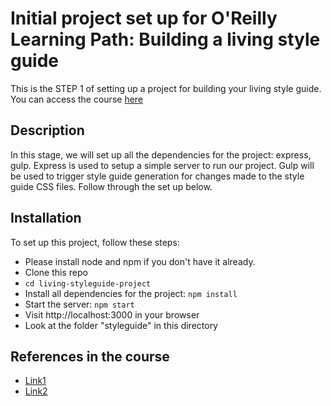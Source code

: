 # Initial project set up for O'Reilly Learning Path: Building a living style guide
This is the STEP 1 of setting up a project for building your living style guide. You can access the course [here]()

## Description
In this stage, we will set up all the dependencies for the project: express, gulp.
Express is used to setup a simple server to run our project. Gulp will be used to trigger style guide generation for changes made to the style guide CSS files. Follow through the set up below. 

## Installation
To set up this project, follow these steps:
* Please install node and npm if you don't have it already.
* Clone this repo 
* ```cd living-styleguide-project```
* Install all dependencies for the project: ```npm install```
* Start the server: ```npm start```
* Visit http://localhost:3000 in your browser
* Look at the folder "styleguide" in this directory

## References in the course
* [Link1]()
* [Link2]()
